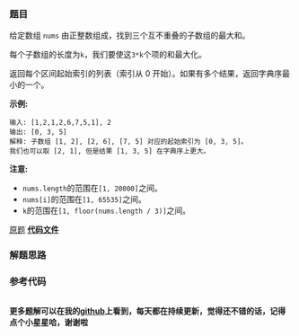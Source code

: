 ### 题目
给定数组 `nums` 由正整数组成，找到三个互不重叠的子数组的最大和。

每个子数组的长度为`k`，我们要使这`3*k`个项的和最大化。

返回每个区间起始索引的列表（索引从 0 开始）。如果有多个结果，返回字典序最小的一个。

**示例:**

    
    
    输入: [1,2,1,2,6,7,5,1], 2
    输出: [0, 3, 5]
    解释: 子数组 [1, 2], [2, 6], [7, 5] 对应的起始索引为 [0, 3, 5]。
    我们也可以取 [2, 1], 但是结果 [1, 3, 5] 在字典序上更大。
    

**注意:**

  * `nums.length`的范围在`[1, 20000]`之间。
  * `nums[i]`的范围在`[1, 65535]`之间。
  * `k`的范围在`[1, floor(nums.length / 3)]`之间。

[原题](https://leetcode-cn.com/problems/maximum-sum-of-3-non-overlapping-subarrays/)    **[代码文件]()**


### 解题思路




### 参考代码

```go


```




**更多题解可以在我的[github](https://github.com/LZH139/leetcode_Go)上看到，每天都在持续更新，觉得还不错的话，记得点个小星星哈，谢谢啦**
